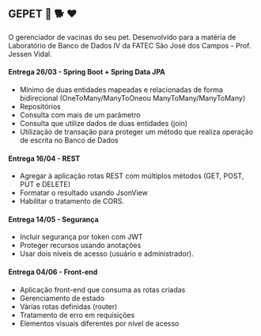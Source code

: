 ## GEPET :syringe: :dog2: :heart:
O gerenciador de vacinas do seu pet. Desenvolvido para a matéria de Laboratório de Banco de Dados IV da FATEC São José dos Campos - Prof. Jessen Vidal.



#### Entrega 26/03 - Spring Boot + Spring Data JPA

- Mínimo de duas entidades mapeadas e relacionadas de forma bidirecional (OneToMany/ManyToOneou ManyToMany/ManyToMany)
- Repositórios
- Consulta com mais de um parâmetro
- Consulta que utilize dados de duas entidades (join)
- Utilização de transação para proteger um método que realiza operação de escrita no Banco de Dados


#### Entrega 16/04 - REST

- Agregar à aplicação rotas REST com múltiplos métodos (GET, POST, PUT e DELETE)
- Formatar o resultado usando JsonView
- Habilitar o tratamento de CORS.


#### Entrega 14/05 - Segurança

- Incluir segurança por token com JWT
- Proteger recursos usando anotações
- Usar dois níveis de acesso (usuário e administrador).


#### Entrega 04/06 - Front-end

- Aplicação front-end que consuma as rotas criadas
- Gerenciamento de estado
- Várias rotas definidas (router)
- Tratamento de erro em requisições
- Elementos visuais diferentes por nível de acesso
